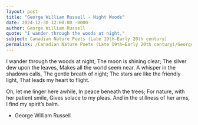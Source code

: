 ```yaml
---
layout: post
title: "George William Russell - Night Woods"
date: 2024-12-30 12:00:00 -0000
author: George William Russell
quote: "I wander through the woods at night,"
subject: Canadian Nature Poets (Late 19th–Early 20th century)
permalink: /Canadian Nature Poets (Late 19th–Early 20th century)/George William Russell/George William Russell - Night Woods
---
```


I wander through the woods at night,
The moon is shining clear;
The silver dew upon the leaves,
Makes all the world seem near.
A whisper in the shadows calls,
The gentle breath of night;
The stars are like the friendly light,
That leads my heart to flight.

Oh, let me linger here awhile,
In peace beneath the trees;
For nature, with her patient smile,
Gives solace to my pleas.
And in the stillness of her arms,
I find my spirit’s balm.


- George William Russell
